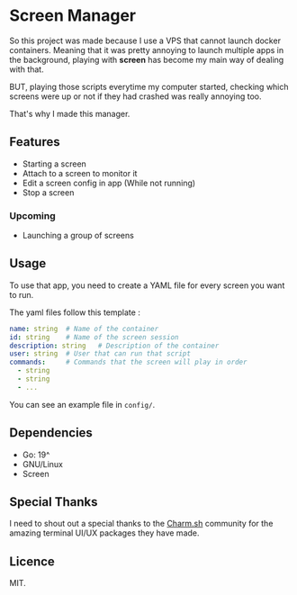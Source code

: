 # Screen Manager

So this project was made because I use a VPS that cannot launch docker containers.
Meaning that it was pretty annoying to launch multiple apps in the background, playing with **screen** has become my 
main way of dealing with that.

BUT, playing those scripts everytime my computer started, checking which screens were up
or not if they had crashed was really annoying too.

That's why I made this manager.

## Features

- Starting a screen
- Attach to a screen to monitor it
- Edit a screen config in app (While not running)
- Stop a screen

### Upcoming
- Launching a group of screens

## Usage

To use that app, you need to create a YAML file for every screen you want to run.

The yaml files follow this template : 
```yaml
name: string  # Name of the container
id: string    # Name of the screen session
description: string   # Description of the container
user: string  # User that can run that script
commands:     # Commands that the screen will play in order
  - string
  - string
  - ...
```

You can see an example file in ``config/``.

## Dependencies
- Go: 19^
- GNU/Linux
- Screen

## Special Thanks
I need to shout out a special thanks to the [Charm.sh](https://charm.sh)
community for the amazing terminal UI/UX packages they have made.

## Licence
MIT.
